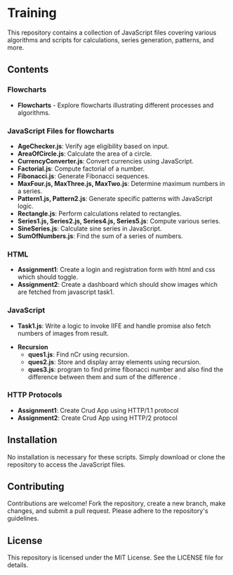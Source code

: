 # Training

This repository contains a collection of JavaScript files covering various algorithms and scripts for calculations, series generation, patterns, and more.

## Contents

### Flowcharts

- **Flowcharts** - Explore flowcharts illustrating different processes and algorithms.

### JavaScript Files for flowcharts

- **AgeChecker.js**: Verify age eligibility based on input.
- **AreaOfCircle.js**: Calculate the area of a circle.
- **CurrencyConverter.js**: Convert currencies using JavaScript.
- **Factorial.js**: Compute factorial of a number.
- **Fibonacci.js**: Generate Fibonacci sequences.
- **MaxFour.js, MaxThree.js, MaxTwo.js**: Determine maximum numbers in a series.
- **Pattern1.js, Pattern2.js**: Generate specific patterns with JavaScript logic.
- **Rectangle.js**: Perform calculations related to rectangles.
- **Series1.js, Series2.js, Series4.js, Series5.js**: Compute various series.
- **SineSeries.js**: Calculate sine series in JavaScript.
- **SumOfNumbers.js**: Find the sum of a series of numbers.

### HTML

- **Assignment1**: Create a login and registration form with html and css which should toggle.
- **Assignment2**: Create a dashboard which should show images which are fetched from javascript task1.
### JavaScript

- **Task1.js**: Write a logic to invoke IIFE and handle promise also fetch numbers of images from result.

+ **Recursion**
    - **ques1.js**: Find nCr using recursion.
    - **ques2.js**: Store and display array elements using recursion.
    - **ques3.js**: program to find prime fibonacci number and also find the difference between them and sum of the difference .

### HTTP Protocols

- **Assignment1**: Create Crud App using HTTP/1.1 protocol
- **Assignment2**: Create Crud App using HTTP/2 protocol


## Installation

No installation is necessary for these scripts. Simply download or clone the repository to access the JavaScript files.

## Contributing

Contributions are welcome! Fork the repository, create a new branch, make changes, and submit a pull request. Please adhere to the repository's guidelines.

## License

This repository is licensed under the MIT License. See the LICENSE file for details.
